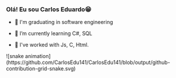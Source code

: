 ### Olá! Eu sou Carlos Eduardo😁

- 📖 I'm graduating in software engineering

- 🌱 I’m currently learning C#, SQL
  
- 🌿 I've worked with Js, C, Html.


<div>
![snake animation](https://github.com/CarlosEdu141/CarlosEdu141/blob/output/github-contribution-grid-snake.svg)
</div>
